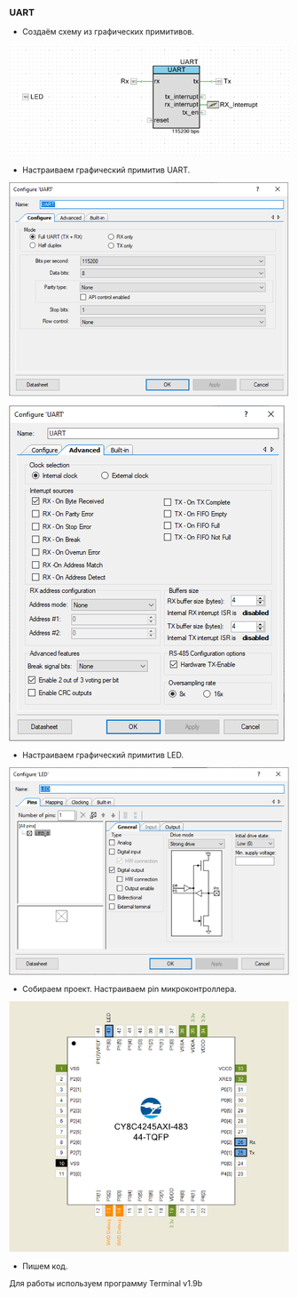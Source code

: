 ### UART  

* Создаём схему из графических примитивов.  

![alt-текст](https://github.com/PivnevNikolay/PSOC_CY8CKIT-049-41/blob/master/PSOC_CY8CKIT-049-42/001_UART/photos/UART_5.jpg "")   

* Настраиваем графический примитив UART.  

![alt-текст](https://github.com/PivnevNikolay/PSOC_CY8CKIT-049-41/blob/master/PSOC_CY8CKIT-049-42/001_UART/photos/UART_2.jpg "")  

![alt-текст](https://github.com/PivnevNikolay/PSOC_CY8CKIT-049-41/blob/master/PSOC_CY8CKIT-049-42/001_UART/photos/UART_3%20.jpg "")  

* Настраиваем графический примитив LED.

![alt-текст](https://github.com/PivnevNikolay/PSOC_CY8CKIT-049-41/blob/master/PSOC_CY8CKIT-049-42/001_UART/photos/UART_4.jpg "")  

* Собираем проект. Настраиваем pin микроконтроллера.  

![alt-текст](https://github.com/PivnevNikolay/PSOC_CY8CKIT-049-41/blob/master/PSOC_CY8CKIT-049-42/001_UART/photos/UART_1.jpg "")  

* Пишем код.

Для работы используем программу Terminal v1.9b  